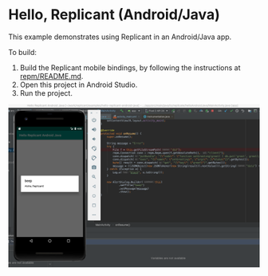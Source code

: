 # Hello, Replicant (Android/Java)

This example demonstrates using Replicant in an Android/Java app.

To build:

1. Build the Replicant mobile bindings, by following the instructions at [repm/README.md](../../../../repm/README.md).
2. Open this project in Android Studio.
3. Run the project.

![screenshot](screenshot.png)
